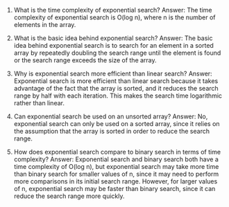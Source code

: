 1. What is the time complexity of exponential search?
Answer: The time complexity of exponential search is O(log n), where n is the number of elements in the array.

2. What is the basic idea behind exponential search?
Answer: The basic idea behind exponential search is to search for an element in a sorted array by repeatedly doubling the search range until the element is found or the search range exceeds the size of the array.

3. Why is exponential search more efficient than linear search?
Answer: Exponential search is more efficient than linear search because it takes advantage of the fact that the array is sorted, and it reduces the search range by half with each iteration. This makes the search time logarithmic rather than linear.

4. Can exponential search be used on an unsorted array?
Answer: No, exponential search can only be used on a sorted array, since it relies on the assumption that the array is sorted in order to reduce the search range.

5. How does exponential search compare to binary search in terms of time complexity?
Answer: Exponential search and binary search both have a time complexity of O(log n), but exponential search may take more time than binary search for smaller values of n, since it may need to perform more comparisons in its initial search range. However, for larger values of n, exponential search may be faster than binary search, since it can reduce the search range more quickly.